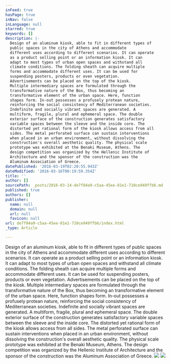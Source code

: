 ```yaml
---
inFeed: true
hasPage: true
inNav: false
inLanguage: null
starred: true
keywords: []
description: |-
  Design of an aluminum kiosk, able to fit in different types of
  public spaces in the city of Athens and accommodate
  different uses according to different scenarios. It can operate
  as a product selling point or an information kiosk. It can
  adapt to most types of urban open spaces and withstand all
  climate conditions. The folding sheath can acquire multiple
  forms and accommodate different uses. It can be used for
  suspending posters, products or even vegetation.
  Advertisements can be placed on the top of the kiosk.
  Multiple intermediary spaces are formulated through the
  transformative nature of the Box, thus becoming an
  transformative element of the urban space. Here, function
  shapes form. In-out possesses a profusely protean nature,
  reinforcing the social consistency of Mediterranean societies.
  Indefinite and socially vibrant spaces are generated. A
  multiform, fragile, plural and ephemeral space. The double
  exterior surface of the construction generates satisfactory
  variable spaces between the sleeve and the inside core. The
  distorted yet rational form of the kiosk allows access from all
  sides. The metal perforated surface can sustain interventions
  when placed in an urban environment, without dissolving the
  construction's overall aesthetic quality. The physical scale
  prototype was exhibited at the Benaki Museum, Athens. The
  design competition was organized by the Hellenic Institute of
  Architecture and the sponsor of the construction was the
  Aluminum Association of Greece.
datePublished: '2016-03-19T02:20:55.943Z'
dateModified: '2016-03-16T00:19:59.354Z'
title: ''
author: []
sourcePath: _posts/2016-03-14-de7f84a9-c5aa-45ee-81e1-710ce949ffb6.md
published: true
authors: []
publisher:
  name: null
  domain: null
  url: null
  favicon: null
url: de7f84a9-c5aa-45ee-81e1-710ce949ffb6/index.html
_type: Article

---
```

Design of an aluminum kiosk, able to fit in different types of
public spaces in the city of Athens and accommodate
different uses according to different scenarios. It can operate
as a product selling point or an information kiosk. It can
adapt to most types of urban open spaces and withstand all
climate conditions. The folding sheath can acquire multiple
forms and accommodate different uses. It can be used for
suspending posters, products or even vegetation.
Advertisements can be placed on the top of the kiosk.
Multiple intermediary spaces are formulated through the
transformative nature of the Box, thus becoming an
transformative element of the urban space. Here, function
shapes form. In-out possesses a profusely protean nature,
reinforcing the social consistency of Mediterranean societies.
Indefinite and socially vibrant spaces are generated. A
multiform, fragile, plural and ephemeral space. The double
exterior surface of the construction generates satisfactory
variable spaces between the sleeve and the inside core. The
distorted yet rational form of the kiosk allows access from all
sides. The metal perforated surface can sustain interventions
when placed in an urban environment, without dissolving the
construction's overall aesthetic quality. The physical scale
prototype was exhibited at the Benaki Museum, Athens. The
design competition was organized by the Hellenic Institute of
Architecture and the sponsor of the construction was the
Aluminum Association of Greece.
![](https://the-grid-user-content.s3-us-west-2.amazonaws.com/5e59deaf-e1dc-4138-80a2-f3f26a8c21d5.jpg)
![](https://the-grid-user-content.s3-us-west-2.amazonaws.com/5402e43c-70f4-4e20-a3db-ca894fa68e32.jpg)